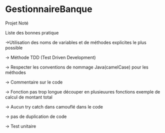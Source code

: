 # GestionnaireBanque
Projet Noté

Liste des bonnes pratique

->Utilisation des noms de variables et de méthodes explicites le plus possible

-> Méthode TDD (Test Driven Development)

->  Respecter les conventions de nommage Java(camelCase) pour les méthodes

-> Commentaire sur le code

-> Fonction pas trop longue découper en plusieuures fonctions exemple de calcul de montant total

-> Aucun try catch dans camouflé dans le code

-> pas de duplication de code

-> Test unitaire 
